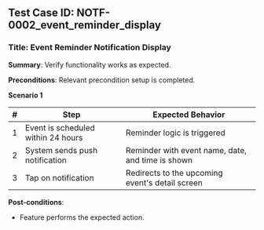 ## Test Case ID: NOTF-0002_event_reminder_display
### Title: Event Reminder Notification Display
**Summary**: Verify functionality works as expected.

**Preconditions**: Relevant precondition setup is completed.

**Scenario 1**

| # | Step                                  | Expected Behavior                                   |
|---|---------------------------------------|-----------------------------------------------------|
| 1 | Event is scheduled within 24 hours    | Reminder logic is triggered                         |
| 2 | System sends push notification        | Reminder with event name, date, and time is shown   |
| 3 | Tap on notification                   | Redirects to the upcoming event's detail screen     |


**Post-conditions**:
- Feature performs the expected action.
